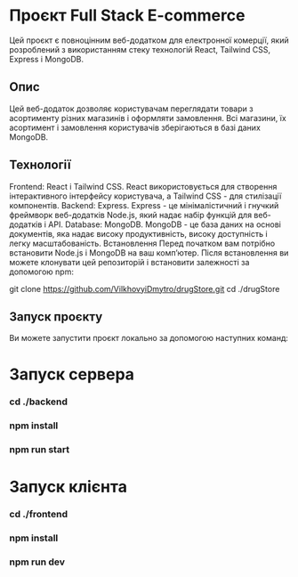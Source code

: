 # Проєкт Full Stack E-commerce
Цей проєкт є повноцінним веб-додатком для електронної комерції, який розроблений з використанням стеку технологій React, Tailwind CSS, Express і MongoDB.

## Опис
Цей веб-додаток дозволяє користувачам переглядати товари з асортименту різних магазинів і оформляти замовлення. Всі магазини, їх асортимент і замовлення користувачів зберігаються в базі даних MongoDB.

## Технології
Frontend: React і Tailwind CSS. React використовується для створення інтерактивного інтерфейсу користувача, а Tailwind CSS - для стилізації компонентів.
Backend: Express. Express - це мінімалістичний і гнучкий фреймворк веб-додатків Node.js, який надає набір функцій для веб-додатків і API.
Database: MongoDB. MongoDB - це база даних на основі документів, яка надає високу продуктивність, високу доступність і легку масштабованість.
Встановлення
Перед початком вам потрібно встановити Node.js і MongoDB на ваш комп’ютер. Після встановлення ви можете клонувати цей репозиторій і встановити залежності за допомогою npm:

git clone https://github.com/VilkhovyiDmytro/drugStore.git
cd ./drugStore



## Запуск проєкту
Ви можете запустити проєкт локально за допомогою наступних команд:

# Запуск сервера
### cd ./backend
### npm install
### npm run start

# Запуск клієнта
### cd ./frontend
### npm install
### npm run dev
